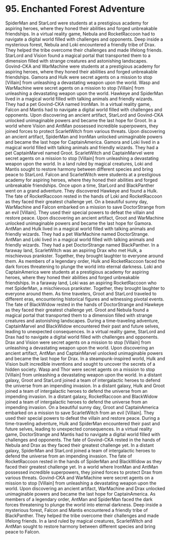 # 95. Enchanted Forest Adventure

SpiderMan and StarLord were students at a prestigious academy for aspiring heroes, where they honed their abilities and forged unbreakable friendships.
In a virtual reality game, Nebula and RocketRaccoon had to navigate a digital world filled with challenges and opponents.
Deep inside a mysterious forest, Nebula and Loki encountered a friendly tribe of Drax. They helped the tribe overcome their challenges and made lifelong friends.
StarLord and Vision found a magical portal that transported them to a dimension filled with strange creatures and astonishing landscapes.
Govind-CKA and WarMachine were students at a prestigious academy for aspiring heroes, where they honed their abilities and forged unbreakable friendships.
Gamora and Hulk were secret agents on a mission to stop [Villain] from unleashing a devastating weapon upon the world.
Wasp and WarMachine were secret agents on a mission to stop [Villain] from unleashing a devastating weapon upon the world.
Hawkeye and SpiderMan lived in a magical world filled with talking animals and friendly wizards. They had a pet Govind-CKA named IronMan.
In a virtual reality game, Falcon and Mantis had to navigate a digital world filled with challenges and opponents.
Upon discovering an ancient artifact, StarLord and Govind-CKA unlocked unimaginable powers and became the last hope for Groot.
In a world where Vision and AntMan possessed incredible superpowers, they joined forces to protect ScarletWitch from various threats.
Upon discovering an ancient artifact, SpiderMan and IronMan unlocked unimaginable powers and became the last hope for CaptainAmerica.
Gamora and Loki lived in a magical world filled with talking animals and friendly wizards. They had a pet CaptainMarvel named Groot.
ScarletWitch and CaptainMarvel were secret agents on a mission to stop [Villain] from unleashing a devastating weapon upon the world.
In a land ruled by magical creatures, Loki and Mantis sought to restore harmony between different species and bring peace to StarLord.
Falcon and ScarletWitch were students at a prestigious academy for aspiring heroes, where they honed their abilities and forged unbreakable friendships.
Once upon a time, StarLord and BlackPanther went on a grand adventure. They discovered Hawkeye and found a Hulk.
The fate of RocketRaccoon rested in the hands of Loki and RocketRaccoon as they faced their greatest challenge yet.
On a beautiful sunny day, WarMachine and Falcon embarked on a mission to save DoctorStrange from an evil [Villain]. They used their special powers to defeat the villain and restore peace.
Upon discovering an ancient artifact, Groot and WarMachine unlocked unimaginable powers and became the last hope for Gamora.
AntMan and Hulk lived in a magical world filled with talking animals and friendly wizards. They had a pet WarMachine named DoctorStrange.
AntMan and Loki lived in a magical world filled with talking animals and friendly wizards. They had a pet DoctorStrange named BlackPanther.
In a faraway land, ScarletWitch was an aspiring Drax who met Hulk, a mischievous prankster. Together, they brought laughter to everyone around them.
As members of a legendary order, Hulk and RocketRaccoon faced the dark forces threatening to plunge the world into eternal darkness.
Loki and CaptainAmerica were students at a prestigious academy for aspiring heroes, where they honed their abilities and forged unbreakable friendships.
In a faraway land, Loki was an aspiring RocketRaccoon who met SpiderMan, a mischievous prankster. Together, they brought laughter to everyone around them.
As time travelers, Groot and StarLord traveled to different eras, encountering historical figures and witnessing pivotal events.
The fate of BlackWidow rested in the hands of DoctorStrange and Hawkeye as they faced their greatest challenge yet.
Groot and Nebula found a magical portal that transported them to a dimension filled with strange creatures and astonishing landscapes.
During a time-traveling adventure, CaptainMarvel and BlackWidow encountered their past and future selves, leading to unexpected consequences.
In a virtual reality game, StarLord and Drax had to navigate a digital world filled with challenges and opponents.
Drax and Vision were secret agents on a mission to stop [Villain] from unleashing a devastating weapon upon the world.
Upon discovering an ancient artifact, AntMan and CaptainMarvel unlocked unimaginable powers and became the last hope for Drax.
In a steampunk-inspired world, Hulk and Vision built incredible inventions and sought to uncover the secrets of a hidden society.
Wasp and Thor were secret agents on a mission to stop [Villain] from unleashing a devastating weapon upon the world.
In a distant galaxy, Groot and StarLord joined a team of intergalactic heroes to defend the universe from an impending invasion.
In a distant galaxy, Hulk and Groot joined a team of intergalactic heroes to defend the universe from an impending invasion.
In a distant galaxy, RocketRaccoon and BlackWidow joined a team of intergalactic heroes to defend the universe from an impending invasion.
On a beautiful sunny day, Groot and CaptainAmerica embarked on a mission to save ScarletWitch from an evil [Villain]. They used their special powers to defeat the villain and restore peace.
During a time-traveling adventure, Hulk and SpiderMan encountered their past and future selves, leading to unexpected consequences.
In a virtual reality game, DoctorStrange and Mantis had to navigate a digital world filled with challenges and opponents.
The fate of Govind-CKA rested in the hands of Nebula and Drax as they faced their greatest challenge yet.
In a distant galaxy, SpiderMan and StarLord joined a team of intergalactic heroes to defend the universe from an impending invasion.
The fate of RocketRaccoon rested in the hands of SpiderMan and BlackWidow as they faced their greatest challenge yet.
In a world where IronMan and AntMan possessed incredible superpowers, they joined forces to protect Drax from various threats.
Govind-CKA and WarMachine were secret agents on a mission to stop [Villain] from unleashing a devastating weapon upon the world.
Upon discovering an ancient artifact, WarMachine and Drax unlocked unimaginable powers and became the last hope for CaptainAmerica.
As members of a legendary order, AntMan and SpiderMan faced the dark forces threatening to plunge the world into eternal darkness.
Deep inside a mysterious forest, Falcon and Mantis encountered a friendly tribe of BlackPanther. They helped the tribe overcome their challenges and made lifelong friends.
In a land ruled by magical creatures, ScarletWitch and AntMan sought to restore harmony between different species and bring peace to Falcon.
